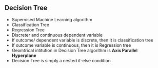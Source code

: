 ## Decision Tree
- Supervised Machine Learning algorithm
- Classification Tree
- Regression Tree
- Discreter and continuous dependent variable
- If outcome/ dependent variable is discrete, then it is classification tree
- If outcome variable is continuous, then it is Regression tree
- Geomtrical intitution in Decision Tree algorithm is **Axis Parallel Hyperplane**
- Decision Tree is simply a nested if-else condition
